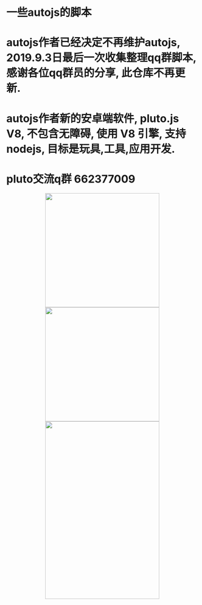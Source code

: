 # 一些autojs的脚本
# autojs作者已经决定不再维护autojs, 2019.9.3日最后一次收集整理qq群脚本, 感谢各位qq群员的分享, 此仓库不再更新.
# autojs作者新的安卓端软件, pluto.js V8, 不包含无障碍, 使用 V8 引擎, 支持nodejs, 目标是玩具,工具,应用开发.
# pluto交流q群 662377009   
<div align=center>
<img width="300" height="300" src="https://raw.githubusercontent.com/snailuncle/autojsDemo/master/111111111%E6%9F%B4%E6%88%BF/yeah.png"/>
<img width="300" height="300" src="https://raw.githubusercontent.com/snailuncle/autojsDemo/master/111111111%E6%9F%B4%E6%88%BF/%E5%BE%AE%E4%BF%A1%E8%B5%9E%E8%B5%8F%E7%A0%81.png"/>
<img width="300" height="467" src="https://raw.githubusercontent.com/snailuncle/autojsDemo/master/111111111%E6%9F%B4%E6%88%BF/%E6%94%AF%E4%BB%98%E5%AE%9D%E6%94%B6%E6%AC%BE%E7%A0%81.jpg"/>
</div>